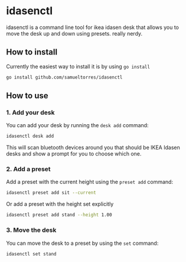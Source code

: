 # idasenctl

idasenctl is a command line tool for ikea idasen desk that allows you to move the desk up and down using presets. really nerdy.

## How to install

Currently the  easiest way to install it is by using `go install`

```bash
go install github.com/samueltorres/idasenctl
```

## How to use

### 1. Add your desk

You can add your desk by running the `desk add` command:

```bash
idasenctl desk add
```

This will scan bluetooth devices around you that should be IKEA Idasen desks and show a prompt for you to choose which one.

### 2. Add a preset

Add a preset with the current height using the `preset add` command:

```bash
idasenctl preset add sit --current
```
Or add a preset with the height set explicitly

```bash
idasenctl preset add stand --height 1.00
```

### 3. Move the desk

You can move the desk to a preset by using the `set` command:

```bash
idasenctl set stand
```